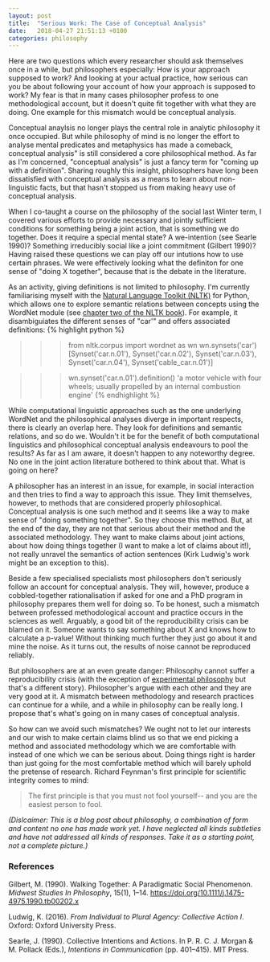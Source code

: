 ```yaml
---
layout: post
title:  "Serious Work: The Case of Conceptual Analysis"
date:   2018-04-27 21:51:13 +0100
categories: philosophy
---
```


Here are two questions which every researcher should ask themselves once in a while, but philosophers especially: How is your approach supposed to work? And looking at your actual practice, how serious can you be about following your account of how your approach is supposed to work? My fear is that in many cases philosopher profess to one methodological account, but it doesn't quite fit together with what they are doing. One example for this mismatch would be conceptual analysis.

Conceptual anaylsis no longer plays the central role in analytic philosophy it once occupied. But while philosophy of mind is no longer the effort to analyse mental predicates and metaphysics has made a comeback, conceptual analysis" is still considered a core philosophical method. As far as I'm concerned, "conceptual analysis" is just a fancy term for "coming up with a definition". Sharing roughly this insight, philosophers have long been dissatisfied with conceptual analysis as a means to learn about non-linguistic facts, but that hasn't stopped us from making heavy use of conceptual analysis.

When I co-taught a course on the philosophy of the social last Winter term, I covered various efforts to provide necessary and jointly sufficient conditions for something being a joint action, that is something we do together. Does it require a special mental state? A we-intention (see Searle 1990)? Something irreducibly social like a joint commitment (Gilbert 1990)? Having raised these questions we can play off our intutions how to use certain phrases. We were effectively looking what the definiton for one sense of "doing X together", because that is the debate in the literature.

As an activity, giving definitions is not limited to philosophy. I'm currently familiarising myself with the [Natural Language Toolkit (NLTK)][nltk-site] for Python, which allows one to explore semantic relations between concepts using the WordNet module (see [chapter two of the NLTK book][nltk-chapter2]). For example, it disambiguiates the different senses of "car'" and offers associated definitions:
{% highlight python %}
>>> from nltk.corpus import wordnet as wn
>>> wn.synsets('car')
[Synset('car.n.01'),
 Synset('car.n.02'),
 Synset('car.n.03'),
 Synset('car.n.04'),
 Synset('cable_car.n.01')]

>>> wn.synset('car.n.01').definition()
'a motor vehicle with four wheels; usually propelled by an internal combustion engine'
{% endhighlight %}

While computational linguistic approaches such as the one underlying WordNet and the philosophical analyses diverge in important respects, there is clearly an overlap here. They look for definitions and semantic relations, and so do we. Wouldn't it be for the benefit of both computational linguistics and philosophical conceptual analysis endeavours to pool the results? As far as I am aware, it doesn't happen to any noteworthy degree. No one in the joint action literature bothered to think about that. What is going on here? 

A philosopher has an interest in an issue, for example, in social interaction and then tries to find a way to approach this issue. They limit themselves, however, to methods that are considered properly philosophical. Conceptual analysis is one such method and it seems like a way to make sense of "doing something together". So they choose this method. But, at the end of the day, they are not that serious about their method and the associated methodology. They want to make claims about joint actions, about how doing things together (I want to make a lot of claims about it!), not really unravel the semantics of action sentences (Kirk Ludwig's work might be an exception to this).

Beside a few specialised specialists most philosophers don't seriously follow an account for conceptual analysis. They will, however, produce a cobbled-together rationalisation if asked for one and a PhD program in philosophy prepares them well for doing so. To be honest, such a mismatch between professed methodological account and practice occurs in the sciences as well. Arguably, a good bit of the reproducibility crisis can be blamed on it. Someone wants to say something about X and knows how to calculate a p-value! Without thinking much further they just go about it and mine the noise. As it turns out, the results of noise cannot be reproduced reliably.

But philosophers are at an even greate danger: Philosophy cannot suffer a reproducibility crisis (with the exception of [experimental philosophy][experimental-sep] but that's a different story). Philosopher's argue with each other and they are very good at it. A mismatch between methodology and research practices can continue for a while, and a while in philosophy can be really long. I propose that's what's going on in many cases of conceptual analysis.

So how can we avoid such mismatches? We ought not to let our interests and our wish to make certain claims blind us so that we end picking a method and associated methodology which we are comfortable with instead of one which we can be serious about. Doing things right is harder than just going for the most comfortable method which will barely uphold the pretense of research. Richard Feynman's first principle for scientific integrity comes to mind:
> The first principle is that you must not fool yourself-- and you are the easiest person to fool.

_(Dislcaimer: This is a blog post about philosophy, a combination of form and content no one has made work yet. I have neglected all kinds subtleties and have not addressed all kinds of responses. Take it as a starting point, not a complete picture.)_

### References
Gilbert, M. (1990). Walking Together: A Paradigmatic Social Phenomenon. _Midwest Studies In Philosophy_, 15(1), 1–14. https://doi.org/10.1111/j.1475-4975.1990.tb00202.x

Ludwig, K. (2016). _From Individual to Plural Agency: Collective Action I_. Oxford: Oxford University Press.

Searle, J. (1990). Collective Intentions and Actions. In P. R. C. J. Morgan & M. Pollack (Eds.), _Intentions in Communication_ (pp. 401–415). MIT Press.


[experimental-sep]: https://plato.stanford.edu/entries/experimental-philosophy/
[nltk-site]: http://www.nltk.org/
[nltk-chapter2]: http://www.nltk.org/book/ch02.html